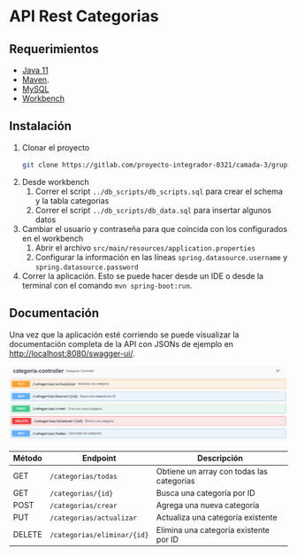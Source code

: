 # API Rest Categorias

## Requerimientos

- [Java 11](https://www.oracle.com/java/technologies/downloads/#java11)
- [Maven](https://maven.apache.org/download.cgi).
- [MySQL](https://dev.mysql.com/doc/refman/8.0/en/general-installation-issues.html)
- [Workbench](https://dev.mysql.com/downloads/workbench/)

## Instalación

1. Clonar el proyecto
    ```bash
   git clone https://gitlab.com/proyecto-integrador-0321/camada-3/grupo-4.git
    ```
2. Desde workbench 
   1. Correr el script `../db_scripts/db_scripts.sql` para crear el schema y la tabla categorias
   2. Correr el script `../db_scripts/db_data.sql` para insertar algunos datos
3. Cambiar el usuario y contraseña para que coincida con los configurados en el workbench
   1. Abrir el archivo `src/main/resources/application.properties`
   2. Configurar la información en las líneas `spring.datasource.username` y `spring.datasource.password`
4. Correr la aplicación. Esto se puede hacer desde un IDE o desde la terminal con el comando `mvn spring-boot:run`.

## Documentación

Una vez que la aplicación esté corriendo se puede visualizar la documentación completa de la API con JSONs de ejemplo en 
[http://localhost:8080/swagger-ui/](http://localhost:8080/swagger-ui/).

![Swagger UI](./img/swagger.png)

| Método | Endpoint | Descripción |
| ------ | -------- | ----------- | 
| GET    | `/categorias/todas` | Obtiene un array con todas las categorias | 
| GET    | `/categorias/{id}`  | Busca una categoría por ID | 
| POST   | `/categorias/crear` | Agrega una nueva categoría |
| PUT    | `/categorias/actualizar` | Actualiza una categoría existente | 
| DELETE | `/categorias/eliminar/{id}` | Elimina una categoría existente por ID |
